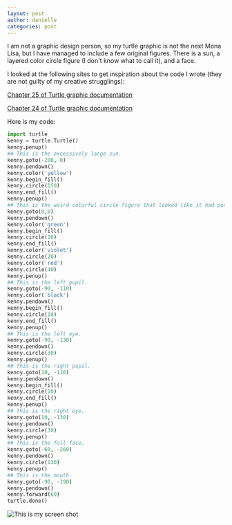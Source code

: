 ```yaml
---
layout: post
author: danielle
categories: post
---
```


I am not a graphic design person, so my turtle graphic is not the next Mona Lisa, but I have managed to include a few original figures.
There is a sun, a layered color circle figure (I don't know what to call it), and a face. 

I looked at the following sites to get inspiration about the code I wrote (they are not guilty of my creative strugglings):

[Chapter 25 of Turtle graphic documentation](http://www.python.org/doc//current/library/turtle.html#color-control)

[Chapter 24 of Turtle graphic documentation](http://docs.python.org/2/library/turtle.html#turtle-motion)

Here is my code:

```python
import turtle
kenny = turtle.Turtle()
kenny.penup()
## This is the excessively large sun.
kenny.goto(-200, 0)
kenny.pendown()
kenny.color('yellow')
kenny.begin_fill()
kenny.circle(150)
kenny.end_fill()
kenny.penup()
## This is the weird colorful circle figure that looked like it had potential.
kenny.goto(0,0)
kenny.pendown()
kenny.color('green')
kenny.begin_fill()
kenny.circle(10)
kenny.end_fill()
kenny.color('violet')
kenny.circle(20)
kenny.color('red')
kenny.circle(40)
kenny.penup()
## This is the left pupil.
kenny.goto(-90, -110)
kenny.color('black')
kenny.pendown()
kenny.begin_fill()
kenny.circle(10)
kenny.end_fill()
kenny.penup()
## This is the left eye.
kenny.goto(-90, -130)
kenny.pendown()
kenny.circle(30)
kenny.penup()
## This is the right pupil.
kenny.goto(10, -110)
kenny.pendown()
kenny.begin_fill()
kenny.circle(10)
kenny.end_fill()
kenny.penup()
## This is the right eye.
kenny.goto(10, -130)
kenny.pendown()
kenny.circle(30)
kenny.penup()
## This is the full face.
kenny.goto(-60, -260)
kenny.pendown()
kenny.circle(130)
kenny.penup()
## This is the mouth.
kenny.goto(-90, -190)
kenny.pendown()
kenny.forward(60)
turtle.done()
```

![This is my screen shot](http://imgur.com/jqo3Nqx)
